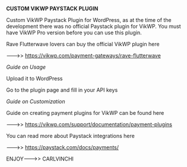**CUSTOM VIKWP PAYSTACK PLUGIN**

Custom VikWP Paystack Plugin for WordPress, as at the time of the development there was no official Paystack plugin for VikWP.
You must have VikWP Pro version before you can use this plugin.

Rave Flutterwave lovers can buy the official VikWP plugin here

--->> https://vikwp.com/payment-gateways/rave-flutterwave

*Guide on Usage*

Upload it to WordPress

Go to the plugin page and fill in your API keys


*Guide on Customization*


Guide on creating payment plugins for VikWP can be found here

--->> https://vikwp.com/support/documentation/payment-plugins

You can read more about Paystack integrations here

--->> https://paystack.com/docs/payments/


ENJOY--->> CARLVINCHI